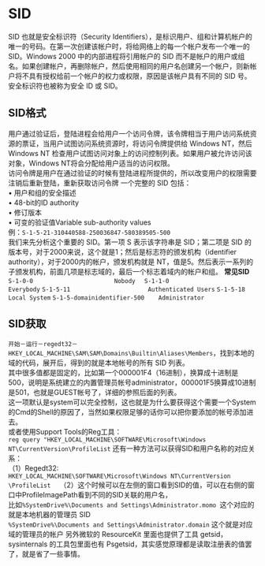 # SID
SID 也就是安全标识符（Security Identifiers），是标识用户、组和计算机帐户的唯一的号码。在第一次创建该帐户时，将给网络上的每一个帐户发布一个唯一的 SID。Windows 2000 中的内部进程将引用帐户的 SID 而不是帐户的用户或组名。如果创建帐户，再删除帐户，然后使用相同的用户名创建另一个帐户，则新帐户将不具有授权给前一个帐户的权力或权限，原因是该帐户具有不同的 SID 号。安全标识符也被称为安全 ID 或 SID。


## SID格式
用户通过验证后，登陆进程会给用户一个访问令牌，该令牌相当于用户访问系统资源的票证，当用户试图访问系统资源时，将访问令牌提供给 Windows NT，然后 Windows NT 检查用户试图访问对象上的访问控制列表。如果用户被允许访问该对象，Windows NT将会分配给用户适当的访问权限。  
访问令牌是用户在通过验证的时候有登陆进程所提供的，所以改变用户的权限需要注销后重新登陆，重新获取访问令牌
一个完整的 SID 包括：  
• 用户和组的安全描述  
• 48-bit的ID authority  
• 修订版本  
• 可变的验证值Variable sub-authority values  
例：`S-1-5-21-310440588-250036847-580389505-500`  
我们来先分析这个重要的 SID。第一项 S 表示该字符串是 SID；第二项是 SID 的版本号，对于2000来说，这个就是1；然后是标志符的颁发机构（identifier authority），对于2000内的帐户，颁发机构就是 NT，值是5。然后表示一系列的子颁发机构，前面几项是标志域的，最后一个标志着域内的帐户和组。
**常见SID**
`S-1-0-0                       Nobody  `
`S-1-1-0	                      Everybody`
`S-1-5-11                      Authenticated Users`
`S-1-5-18                      Local System`
`S-1-5-domainidentifier-500    Administrator`



## SID获取
`开始－运行－regedt32－HKEY_LOCAL_MACHINE\SAM\SAM\Domains\Builtin\Aliases\Members`，找到本地的域的代码，展开后，得到的就是本地帐号的所有 SID 列表。  
其中很多值都是固定的，比如第一个000001F4（16进制），换算成十进制是500，说明是系统建立的内置管理员帐号administrator，000001F5换算成10进制是501，也就是GUEST帐号了，详细的参照后面的列表。  
这一项默认是system可以完全控制，这也就是为什么要获得这个需要一个System的Cmd的Shell的原因了，当然如果权限足够的话你可以把你要添加的帐号添加进去。  
或者使用Support Tools的Reg工具：  
`reg query "HKEY_LOCAL_MACHINE\SOFTWARE\Microsoft\Windows NT\CurrentVersion\ProfileList`
还有一种方法可以获得SID和用户名称的对应关系：  
（1）Regedt32:  
`HKEY_LOCAL_MACHINE\SOFTWARE\Microsoft\Windows NT\CurrentVersion \ProfileList  `
（2）这个时候可以在左侧的窗口看到SID的值，可以在右侧的窗口中ProfileImagePath看到不同的SID关联的用户名，  
比如`%SystemDrive%\Documents and Settings\Administrator.momo `这个对应的就是本地机器的管理员 SID  
`%SystemDrive%\Documents and Settings\Administrator.domain` 这个就是对应域的管理员的帐户
另外微软的 ResourceKit 里面也提供了工具 getsid，sysinternals 的工具包里面也有 Psgetsid，其实感觉原理都是读取注册表的值罢了，就是省了一些事情。

